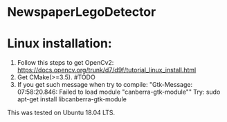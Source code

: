 # NewspaperLegoDetector


# Linux installation:

1. Follow this steps to get OpenCv2:
https://docs.opencv.org/trunk/d7/d9f/tutorial_linux_install.html
2. Get CMake(>=3.5). #TODO
3. If you get such message when try to compile:
"Gtk-Message: 07:58:20.846: Failed to load module "canberra-gtk-module""
Try: sudo apt-get install libcanberra-gtk-module

This was tested on Ubuntu 18.04 LTS.
